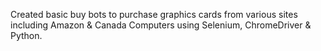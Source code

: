 Created basic buy bots to purchase graphics cards from various sites including Amazon & Canada Computers using Selenium, ChromeDriver & Python.
